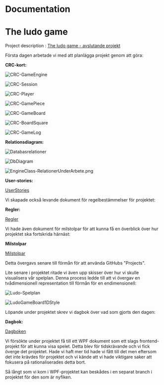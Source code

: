 # Documentation

# The ludo game

Project description : [The ludo game - avslutande projekt](https://pgbsnh19.github.io/dataatkomst/project4.html)

Första dagen arbetade vi med att planlägga projekt genom att göra: 

**CRC-kort:** 

![CRC-GameEngine](CRC-GameEngine.png)

![CRC-Session](CRC-Session.png)

![CRC-Player](CRC-Player.png)

![CRC-GamePiece](CRC-GamePiece.png)

![CRC-GameBoard](CRC-GameBoard.png)

![CRC-BoardSquare](CRC-BoardSquare.png)

![CRC-GameLog](CRC-GameLog.png)

**Relationsdiagram:**

![Databasrelationer](Databasrelationer.png)

![DbDiagram](DbDiagram.png)

![EngineClass-RelationerUnderArbete.png](EngineClass-RelationerUnderArbete)


**User-stories:**

[UserStories](UserStories.docx)

Vi skapade också levande dokument för regelbestämmelser för projektet:


**Regler:**

[Regler](Regler.docx)

Vi hade även dokument för milstolpar för att kunna få en överblick över hur projektet ska fortskrida härnäst:


**Milstolpar**

[Milstolpar](Milstolpar.docx)

Detta övergavs senare till förmån för att använda GitHubs "Projects".

Lite senare i projektet ritade vi även upp skisser över hur vi skulle visualisera vår spelplan.
Denna process ledde till att vi övergav en tvådimensionell representation 
till förmån för en endimensionell:

![Ludo-Spelplan](Ludo-Spelplan.png)

![LudoGameBoard1DStyle](LudoGameBoard1DStyle.png)

Löpande under projektet skrev vi dagbok över vad som gjorts den dagen:


**Dagbok:**

[Dagboken](Dagboken.docx)

Vi försökte under projektet få till ett WPF dokument som ett slags frontend-
projekt för att kunna visa spelet. Detta blev för tidskrävande och vi fick överge det projektet.
Hade vi haft mer tid hade vi fått till det men eftersom det inte krävdes för projektet och
vi kände att vi hade viktigare saker att fokusera på rationaliserades detta bort.

Så långt som vi kom i WPF-projektet kan beskådes i en separat branch i projektet för den som är nyfiken.


 




